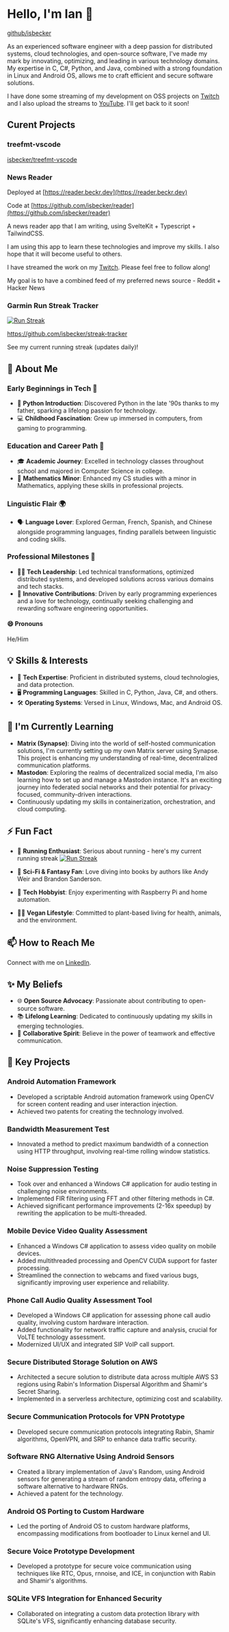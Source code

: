 <!--
**isbecker/isbecker** is a ✨ _special_ ✨ repository because its `README.md` (this file) appears on your GitHub profile.

Here are some ideas to get you started:

- 🔭 I’m currently working on ...
- 🌱 I’m currently learning ...
- 👯 I’m looking to collaborate on ...
- 🤔 I’m looking for help with ...
- 💬 Ask me about ...
- 📫 How to reach me: ...
-->

# Hello, I'm Ian 👋

[github/isbecker](https://github.com/isbecker)

As an experienced software engineer with a deep passion for distributed systems, cloud technologies, and open-source software, I've made my mark by innovating, optimizing, and leading in various technology domains. My expertise in C, C#, Python, and Java, combined with a strong foundation in Linux and Android OS, allows me to craft efficient and secure software solutions.

I have done some streaming of my development on OSS projects on [Twitch](https://twitch.tv/beckrdev) and I also upload the streams to [YouTube](https://youtube.com/@beckrdev).
I'll get back to it soon!

## Curent Projects

### treefmt-vscode

[isbecker/treefmt-vscode](https://github.com/isbecker/treefmt-vscode)

### News Reader

Deployed at [https://reader.beckr.dev](https://reader.beckr.dev)

Code at [https://github.com/isbecker/reader](https://github.com/isbecker/reader)

A news reader app that I am writing, using SvelteKit + Typescript + TailwindCSS.

I am using this app to learn these technologies and improve my skills. I also hope that it will become useful to others.

I have streamed the work on my [Twitch](https://twitch.tv/beckrdev). Please feel free to follow along!

My goal is to have a combined feed of my preferred news source - Reddit + Hacker News

### Garmin Run Streak Tracker

[![Run Streak](https://img.shields.io/badge/dynamic/json?url=https%3A%2F%2Fraw.githubusercontent.com%2Fisbecker%2Fstreak-tracker%2Fmain%2Fstreak.json&query=%24.total_count&suffix=%20days&style=for-the-badge&label=%F0%9F%8F%83%20Run%20Streak&color=lawngreen&link=https%3A%2F%2Fgithub.com%2Fisbecker%2Fstreak-tracker)](https://github.com/isbecker/streak-tracker)

<https://github.com/isbecker/streak-tracker>

See my current running streak (updates daily)!

## 🚀 About Me

### Early Beginnings in Tech 🌟

- 🐍 **Python Introduction**: Discovered Python in the late '90s thanks to my father, sparking a lifelong passion for technology.
- 💻 **Childhood Fascination**: Grew up immersed in computers, from gaming to programming.

### Education and Career Path 💼

- 🎓 **Academic Journey**: Excelled in technology classes throughout school and majored in Computer Science in college.
- 🔢 **Mathematics Minor**: Enhanced my CS studies with a minor in Mathematics, applying these skills in professional projects.

### Linguistic Flair 🌍

- 🗣️ **Language Lover**: Explored German, French, Spanish, and Chinese alongside programming languages, finding parallels between linguistic and coding skills.

### Professional Milestones 🔧

- 👨‍💻 **Tech Leadership**: Led technical transformations, optimized distributed systems, and developed solutions across various domains and tech stacks.
- 🚀 **Innovative Contributions**: Driven by early programming experiences and a love for technology, continually seeking challenging and rewarding software engineering opportunities.

#### 😄 Pronouns

He/Him

## 💡 Skills & Interests

- 💾 **Tech Expertise**: Proficient in distributed systems, cloud technologies, and data protection.
- 🖥️ **Programming Languages**: Skilled in C, Python, Java, C#, and others.
- 🛠️ **Operating Systems**: Versed in Linux, Windows, Mac, and Android OS.

## 🌱 I'm Currently Learning

- **Matrix (Synapse)**: Diving into the world of self-hosted communication solutions, I'm currently setting up my own Matrix server using Synapse. This project is enhancing my understanding of real-time, decentralized communication platforms.
- **Mastodon**: Exploring the realms of decentralized social media, I'm also learning how to set up and manage a Mastodon instance. It's an exciting journey into federated social networks and their potential for privacy-focused, community-driven interactions.
- Continuously updating my skills in containerization, orchestration, and cloud computing.

## ⚡ Fun Fact

- 🏃 **Running Enthusiast**: Serious about running - here's my current running streak
[![Run Streak](https://img.shields.io/badge/dynamic/json?url=https%3A%2F%2Fraw.githubusercontent.com%2Fisbecker%2Fstreak-tracker%2Fmain%2Fstreak.json&query=%24.total_count&suffix=%20days&label=%F0%9F%8F%83%20Run%20Streak&color=lawngreen&link=https%3A%2F%2Fgithub.com%2Fisbecker%2Fstreak-tracker)](https://github.com/isbecker/streak-tracker)

- 🌌 **Sci-Fi & Fantasy Fan**: Love diving into books by authors like Andy Weir and Brandon Sanderson.
- 🤖 **Tech Hobbyist**: Enjoy experimenting with Raspberry Pi and home automation.
- 💪🌱 **Vegan Lifestyle**: Committed to plant-based living for health, animals, and the environment.

## 📫 How to Reach Me

Connect with me on [LinkedIn](https://www.linkedin.com/in/ianbecker/).

## ✨ My Beliefs

- 🌐 **Open Source Advocacy**: Passionate about contributing to open-source software.
- 📚 **Lifelong Learning**: Dedicated to continuously updating my skills in emerging technologies.
- 👥 **Collaborative Spirit**: Believe in the power of teamwork and effective communication.

## 🌟 Key Projects

### Android Automation Framework

- Developed a scriptable Android automation framework using OpenCV for screen content reading and user interaction injection.
- Achieved two patents for creating the technology involved.

### Bandwidth Measurement Test

- Innovated a method to predict maximum bandwidth of a connection using HTTP throughput, involving real-time rolling window statistics.

### Noise Suppression Testing

- Took over and enhanced a Windows C# application for audio testing in challenging noise environments.
- Implemented FIR filtering using FFT and other filtering methods in C#.
- Achieved significant performance improvements (2-16x speedup) by rewriting the application to be multi-threaded.

### Mobile Device Video Quality Assessment

- Enhanced a Windows C# application to assess video quality on mobile devices.
- Added multithreaded processing and OpenCV CUDA support for faster processing.
- Streamlined the connection to webcams and fixed various bugs, significantly improving user experience and reliability.

### Phone Call Audio Quality Assessment Tool

- Developed a Windows C# application for assessing phone call audio quality, involving custom hardware interaction.
- Added functionality for network traffic capture and analysis, crucial for VoLTE technology assessment.
- Modernized UI/UX and integrated SIP VoIP call support.

### Secure Distributed Storage Solution on AWS

- Architected a secure solution to distribute data across multiple AWS S3 regions using Rabin's Information Dispersal Algorithm and Shamir's Secret Sharing.
- Implemented in a serverless architecture, optimizing cost and scalability.

### Secure Communication Protocols for VPN Prototype

- Developed secure communication protocols integrating Rabin, Shamir algorithms, OpenVPN, and SRP to enhance data traffic security.

### Software RNG Alternative Using Android Sensors

- Created a library implementation of Java's Random, using Android sensors for generating a stream of random entropy data, offering a software alternative to hardware RNGs.
- Achieved a patent for the technology.

### Android OS Porting to Custom Hardware

- Led the porting of Android OS to custom hardware platforms, encompassing modifications from bootloader to Linux kernel and UI.

### Secure Voice Prototype Development

- Developed a prototype for secure voice communication using techniques like RTC, Opus, rnnoise, and ICE, in conjunction with Rabin and Shamir's algorithms.

### SQLite VFS Integration for Enhanced Security

- Collaborated on integrating a custom data protection library with SQLite's VFS, significantly enhancing database security.
